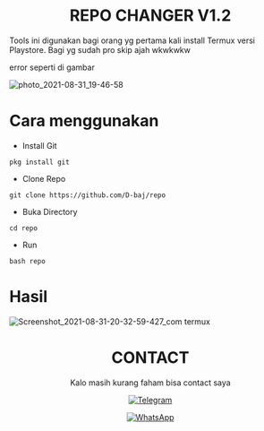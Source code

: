 <h1 align="center">REPO CHANGER V1.2</h1>

Tools ini digunakan bagi orang yg pertama kali install Termux versi Playstore. Bagi yg sudah pro skip ajah wkwkwkw<enter>

  
  error seperti di gambar
  
  
![photo_2021-08-31_19-46-58](https://user-images.githubusercontent.com/75845910/131505418-f986e025-4d79-41b2-bf26-bad7a8ef76d4.jpg)


# Cara menggunakan
- Install Git
```
pkg install git
```
- Clone Repo
```
git clone https://github.com/D-baj/repo
```
- Buka Directory
```
cd repo
```
- Run
```
bash repo
```

# Hasil
![Screenshot_2021-08-31-20-32-59-427_com termux](https://user-images.githubusercontent.com/75845910/131512465-bdd319d5-d7df-45fc-854d-5fda8642101a.jpg)

<H1 align="center">
CONTACT
</H1>

<p align="center">
Kalo masih kurang faham bisa contact saya
</br>
<p align="center">
<a href="https://t.me/D_baj"><img alt="Telegram" src="https://img.shields.io/badge/Telegram-https://t.me/D_baj-blue"/></a>
</br>
<p align="center">
<a href="https://api.whatsapp.com/send?phone=6282346048026&text=Halo+D_baj"><img alt="WhatsApp" src="https://img.shields.io/badge/WhatsApp-green"/></a>
</br>
